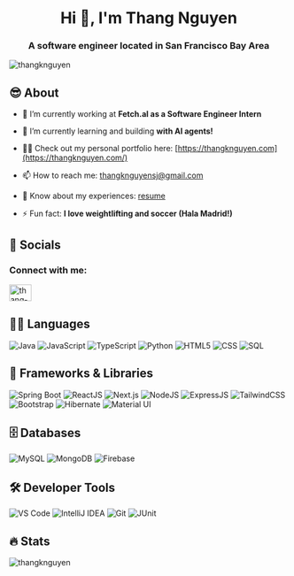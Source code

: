 <h1 align="center">Hi 👋, I'm Thang Nguyen</h1>
<h3 align="center">A software engineer located in San Francisco Bay Area</h3>

<p align="left"> <img src="https://komarev.com/ghpvc/?username=thangknguyen&label=Profile%20views&color=0e75b6&style=flat" alt="thangknguyen" /> </p>

## 😎 About

- 🔭 I’m currently working at **Fetch.aI as a Software Engineer Intern**

- 🌱 I’m currently learning and building **with AI agents!**

- 👨‍💻 Check out my personal portfolio here: [https://thangknguyen.com](https://thangknguyen.com/)

- 📫 How to reach me: thangknguyensj@gmail.com

- 📄 Know about my experiences: [resume](https://drive.google.com/file/d/1V5d4NYY4BVyr92NECBFGIHDRlQ2mdeh4/view?usp=sharing)

- ⚡ Fun fact: **I love weightlifting and soccer (Hala Madrid!)**

## 🤝 Socials
<h3 align="left">Connect with me:</h3>
<p align="left">
<a href="https://linkedin.com/in/thang-nguyen-k" target="blank"><img align="center" src="https://raw.githubusercontent.com/rahuldkjain/github-profile-readme-generator/master/src/images/icons/Social/linked-in-alt.svg" alt="thang-nguyen-k" height="30" width="40" /></a>
</p>

## 🧑‍💻 Languages
![Java](https://img.shields.io/badge/java-%23ED8B00.svg?style=for-the-badge&logo=java&logoColor=white)
![JavaScript](https://img.shields.io/badge/javascript-%23323330.svg?style=for-the-badge&logo=javascript&logoColor=%23F7DF1E)
![TypeScript](https://img.shields.io/badge/typescript-%23007ACC.svg?style=for-the-badge&logo=typescript&logoColor=white)
![Python](https://img.shields.io/badge/python-%233776AB.svg?style=for-the-badge&logo=python&logoColor=white)
![HTML5](https://img.shields.io/badge/html5-%23E34F26.svg?style=for-the-badge&logo=html5&logoColor=white)
![CSS](https://img.shields.io/badge/css-%231572B6.svg?style=for-the-badge&logo=css3&logoColor=white)
![SQL](https://img.shields.io/badge/sql-%2307405e.svg?style=for-the-badge&logo=mysql&logoColor=white)

## 🚀 Frameworks & Libraries
![Spring Boot](https://img.shields.io/badge/spring%20boot-%236DB33F.svg?style=for-the-badge&logo=springboot&logoColor=white)
![ReactJS](https://img.shields.io/badge/react-%2320232a.svg?style=for-the-badge&logo=react&logoColor=%2361DAFB)
![Next.js](https://img.shields.io/badge/next.js-000000?style=for-the-badge&logo=nextdotjs&logoColor=white)
![NodeJS](https://img.shields.io/badge/node.js-6DA55F?style=for-the-badge&logo=node.js&logoColor=white)
![ExpressJS](https://img.shields.io/badge/express.js-%23404d59.svg?style=for-the-badge&logo=express&logoColor=%2361DAFB)
![TailwindCSS](https://img.shields.io/badge/tailwindcss-%2338B2AC.svg?style=for-the-badge&logo=tailwind-css&logoColor=white)
![Bootstrap](https://img.shields.io/badge/bootstrap-%23563D7C.svg?style=for-the-badge&logo=bootstrap&logoColor=white)
![Hibernate](https://img.shields.io/badge/hibernate-59666C?style=for-the-badge&logo=hibernate&logoColor=white)
![Material UI](https://img.shields.io/badge/Material--UI-%230081CB.svg?style=for-the-badge&logo=material-ui&logoColor=white)

## 🗄️ Databases
![MySQL](https://img.shields.io/badge/mysql-%2300f.svg?style=for-the-badge&logo=mysql&logoColor=white)
![MongoDB](https://img.shields.io/badge/MongoDB-%234ea94b.svg?style=for-the-badge&logo=mongodb&logoColor=white)
![Firebase](https://img.shields.io/badge/firebase-%23039BE5.svg?style=for-the-badge&logo=firebase)

## 🛠️ Developer Tools
![VS Code](https://img.shields.io/badge/VS%20Code-007ACC?style=for-the-badge&logo=visual-studio-code&logoColor=white)
![IntelliJ IDEA](https://img.shields.io/badge/IntelliJ%20IDEA-000000.svg?style=for-the-badge&logo=intellij-idea&logoColor=white)
![Git](https://img.shields.io/badge/git-%23F05033.svg?style=for-the-badge&logo=git&logoColor=white)
![JUnit](https://img.shields.io/badge/JUnit-25A162?style=for-the-badge&logo=junit5&logoColor=white)

## 🔥 Stats
<p><img align="left" src="https://github-readme-stats.vercel.app/api/top-langs?username=thangknguyen&show_icons=true&locale=en&layout=compact" alt="thangknguyen" /></p>

